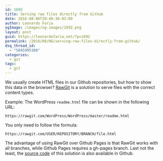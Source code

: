 ```yaml
---
id: 1692
title: Serving raw files directly from Github
date: 2016-08-06T20:49:30-03:00
author: Leonardo Faria
ogImage: /images/og-images/1692.png
layout: post
guid: https://leonardofaria.net/?p=1692
permalink: /2016/08/06/serving-raw-files-directly-from-github/
dsq_thread_id:
  - "5045995388"
categories:
  - git
tags:
  - git
---
```

We usually create HTML files in our Github repositories, but how to show this data in the browser? [RawGit](http://rawgit.com) is a solution to serve files with the correct content types.

Example: The WordPress `readme.html` file can be shown in the following URL:

```
https://rawgit.com/WordPress/WordPress/master/readme.html
```

You only need to follow the formula:

```
https://rawgit.com/USER/REPOSITORY/BRANCH/file.html
```

The advantage of using RawGit over Github Pages is that RawGit works with all branches, while Github Pages requires a gh-pages branch. Last not the least, the [source code](https://github.com/rgrove/rawgit) of this solution is also available in Github.
